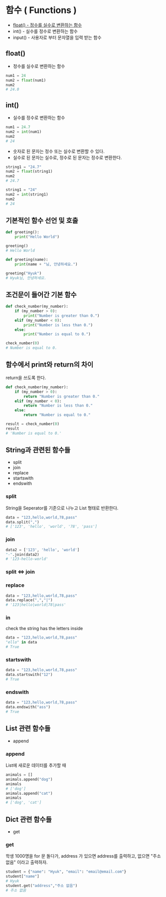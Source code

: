 # 함수 ( Functions )
* [float() - 정수를 실수로 변환하는 함수](#float)
* int() - 실수를 정수로 변환하는 함수
* input() - 사용자로 부터 문자열을 입력 받는 함수

## float()
* 정수를 실수로 변환하는 함수
```python
num1 = 24
num2 = float(num1)
num2
# 24.0
```

## int()
* 실수를 정수로 변환하는 함수
```python
num1 = 24.7
num2 = int(num1)
num2
# 24
```

* 숫자로 된 문자는 정수 또는 실수로 변환할 수 있다.
* 실수로 된 문자는 실수로, 정수로 된 문자는 정수로 변환한다.
```python
string1 = "24.7"
num2 = float(string1)
num2
# 24.7

string1 = "24"
num2 = int(string1)
num2
# 24
```

## 기본적인 함수 선언 및 호출
```python
def greeting():
    print("Hello World")

greeting()
# Hello World

def greeting(name):
    print(name + "님, 안녕하세요.")

greeting("Hyuk")
# Hyuk님, 안녕하세요.
```

## 조건문이 들어간 기본 함수
```python
def check_number(my_number):
    if (my_number > 0):
        print("Number is greater than 0.")
    elif (my_number < 0):
        print("Number is less than 0.")
    else:
        print("Number is equal to 0.")

check_number(0)
# Number is equal to 0.
```
## 함수에서 print와 return의 차이
return을 쓰도록 한다.
```python
def check_number(my_number):
    if (my_number > 0):
        return "Number is greater than 0."
    elif (my_number < 0):
        return "Number is less than 0."
    else:
        return "Number is equal to 0."

result = check_number(0)
result
# 'Number is equal to 0.'
```

## String과 관련된 함수들
* split
* join
* replace
* startswith
* endswith

### split
String을 Seperator를 기준으로 나누고 List 형태로 반환한다.
```python
data = "123,hello,world,78,pass"
data.split(",")
# ['123', 'hello', 'world', '78', 'pass']
```

### join
```python
data2 = ['123', 'hello', 'world']
"-".join(data2)
# '123-hello-world'
```

### split <=> join

### replace
```python
data = "123,hello,world,78,pass"
data.replace(",","|")
# '123|hello|world|78|pass'
```

### in
check the string has the letters inside
```python
data = "123,hello,world,78,pass"
"ello" in data
# True
```

### startswith
```python
data = "123,hello,world,78,pass"
data.startswith("12")
# True
```

### endswith
```python
data = "123,hello,world,78,pass"
data.endswith("ass")
# True
```

## List 관련 함수들
* append

### append
List에 새로운 데이터를 추가할 때
```python
animals = []
animals.append("dog")
animals
# ['dog']
animals.append("cat")
animals
# ['dog', 'cat']
```

## Dict 관련 함수들
* get

### get
학생 1000명을 for 문 돌다가, address 가 있으면 address를 출력하고, 없으면 "주소 없음" 이라고 출력하자.
```python
student = {"name": "Hyuk", "email": "email@email.com"}
student["name"]
# Hyuk
student.get("address","주소 없음")
# 주소 없음
```